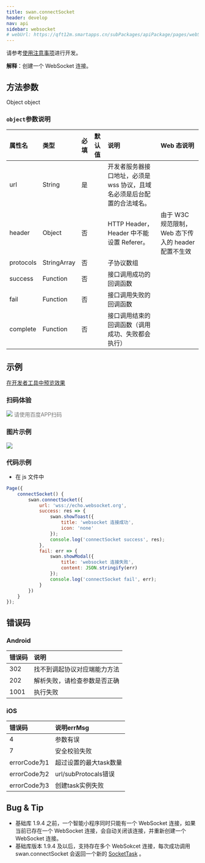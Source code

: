 ```yaml
---
title: swan.connectSocket
header: develop
nav: api
sidebar: websocket
# webUrl: https://qft12m.smartapps.cn/subPackages/apiPackage/pages/webSocket/webSocket
---
```

请参考[使用注意事项](https://smartprogram.baidu.com/docs/develop/api/net/net_rule/)进行开发。




**解释**：创建一个 WebSocket 连接。

 

## 方法参数

Object object

### `object`参数说明  

|属性名 |类型  |必填 | 默认值 |说明|Web 态说明|
|:---- |:---- |:---- |:----|:----|:----|
|url| String | 是 | | 开发者服务器接口地址，必须是 wss 协议，且域名必须是后台配置的合法域名。||
|header| Object | 否 | | HTTP Header，Header 中不能设置 Referer。|由于 W3C 规范限制， Web 态下传入的 header 配置不生效|
|protocols| StringArray | 否 | |子协议数组||
|success| Function | 否 | |接口调用成功的回调函数||
|fail | Function | 否 | |接口调用失败的回调函数||
|complete| Function | 否 | | 接口调用结束的回调函数（调用成功、失败都会执行）||



## 示例

<a href="swanide://fragment/1241b261727079e050c52871830939491572951069253" title="在开发者工具中预览效果" target="_self">在开发者工具中预览效果</a>

### 扫码体验

<div class='scan-code-container'>
    <img src="https://b.bdstatic.com/miniapp/assets/images/doc_demo/connectSocket.png" class="demo-qrcode-image" />
    <font color=#777 12px>请使用百度APP扫码</font>
</div>

###  图片示例  

<div class="m-doc-custom-examples">
    <div class="m-doc-custom-examples-correct">
        <img src=" https://b.bdstatic.com/miniapp/image/connect.gif ">
    </div>
    <div class="m-doc-custom-examples-correct">
        <img src=" ">
    </div>
    <div class="m-doc-custom-examples-correct">
        <img src=" ">
    </div>     
</div>

### 代码示例 



* 在 js 文件中

```js
Page({
    connectSocket() {
        swan.connectSocket({
            url: 'wss://echo.websocket.org',
            success: res => {
                swan.showToast({
                    title: 'websocket 连接成功',
                    icon: 'none'
                });
                console.log('connectSocket success', res);
            },
            fail: err => {
                swan.showModal({
                    title: 'websocket 连接失败',
                    content: JSON.stringify(err)
                });
                console.log('connectSocket fail', err);
            }
        })
    } 
});
```

## 错误码

### Android  

|错误码|说明|
|:--|:--|
|302|找不到调起协议对应端能力方法|
|202|解析失败，请检查参数是否正确 |
|1001|执行失败|

### iOS 

|错误码|说明errMsg|
|:--|:--|
|4|参数有误 |
|7|安全校验失败|
|errorCode为1|超过设置的最大task数量|
|errorCode为2|url/subProtocals错误|
|errorCode为3|创建task实例失败|



## Bug & Tip 

* 基础库 1.9.4 之前，一个智能小程序同时只能有一个 WebSocket 连接，如果当前已存在一个 WebSocket 连接，会自动关闭该连接，并重新创建一个 WebSocket 连接。
* 基础库版本 1.9.4 及以后，支持存在多个 WebSokcet 连接，每次成功调用 swan.connectSocket 会返回一个新的 [SocketTask](https://smartprogram.baidu.com/docs/develop/api/net_websocket/#SocketTask) 。


















